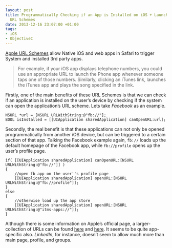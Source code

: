 ```yaml
---
layout: post
title: Programmatically Checking if an App is Installed on iOS + Launching Apps via
  URL Schemes
date: 2013-12-16 23:07:00 +01:00
tags:
- iOS
- ObjectiveC
---
```

[Apple URL Schemes](https://developer.apple.com/library/content/featuredarticles/iPhoneURLScheme_Reference/Introduction/Introduction.html) allow Native iOS and web apps in Safari to trigger System and installed 3rd party apps.

> For example, if your iOS app displays telephone numbers, you could use an appropriate URL to launch the Phone app whenever someone taps one of those numbers. Similarly, clicking an iTunes link, launches the iTunes app and plays the song specified in the link.

Firstly, one of the main benefits of these URL Schemes is that we can check if an application is installed on the user’s device by checking if the system can open the application’s URL scheme. Lets take *Facebook* as an example.

```objc
NSURL *url = [NSURL URLWithString:@"fb://"];
BOOL isInstalled = [[UIApplication sharedApplication] canOpenURL:url];
```

Secondly, the real benefit is that these applications can not only be opened programmatically from another iOS device, but can be triggered to a certain section of that app. Talking the Facebook example again, ```fb://``` loads up the default homepage of the Facebook app, while ```fb://profile``` opens up the user’s profile page.

```objc
if( [[UIApplication sharedApplication] canOpenURL:[NSURL URLWithString:@"fb://"]] )
{
    //open fb app on the user''s profile page
    [[UIApplication sharedApplication] openURL:[NSURL URLWithString:@"fb://profile"]];
}
else
{
    //otherwise load up the app store
    [[UIApplication sharedApplication] openURL:[NSURL URLWithString:@"itms-apps://"]];
}
```

Although there is some information on Apple’s official page, a larger-collection of URLs can be found [here](http://www.handleopenurl.com/scheme) and [here](http://wiki.akosma.com/IPhone_URL_Schemes). It seems to be quite app-specific also. *LinkedIn*, for instance, doesn’t seem to allow much more than main page, profile, and groups.
